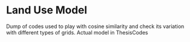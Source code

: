 Land Use Model
==============

Dump of codes used to play with cosine similarity and check its variation with different types of grids.
Actual model in ThesisCodes
